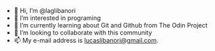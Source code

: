 - 👋 Hi, I’m @laglibanori
- 👀 I’m interested in programing
- 🌱 I’m currently learning about Git and Github from The Odin Project
- 💞️ I’m looking to collaborate with this community
- 📫 My e-mail address is lucaslibanori@gmail.com.

<!---
laglibanori/laglibanori is a ✨ special ✨ repository because its `README.md` (this file) appears on your GitHub profile.
You can click the Preview link to take a look at your changes.
--->
